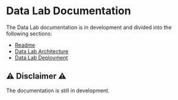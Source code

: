 # Data Lab Documentation

The Data Lab documentation is in development and divided into the following sections:
- [Readme](./README.md)
- [Data Lab Architecture](./ARCHITECTURE.md)
- [Data Lab Deployment](./DEPLOYMENT.md)

## :warning: Disclaimer :warning:
The documentation is still in development.
